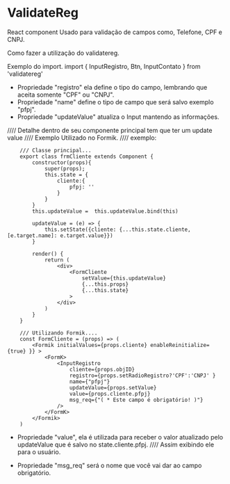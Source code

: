 # ValidateReg

React component
Usado para validação de campos como, Telefone, CPF e CNPJ. 

Como fazer a utilização do validatereg. 

Exemplo do import. 
import { InputRegistro, Btn, InputContato } from 'validatereg'




* Propriedade "registro" ela define o tipo do campo, lembrando que aceita somente "CPF" ou "CNPJ". 
* Propriedade "name" define o tipo de campo que será salvo exemplo "pfpj". 
* Propriedade "updateValue" atualiza o Input mantendo as informações. 

//// Detalhe dentro de seu componente principal tem que ter um update value 
//// Exemplo Utilizado no Formik. 
//// exemplo:

        /// Classe principal... 
        export class frmCliente extends Component {
            constructor(props){
                super(props); 
                this.state = {
                    cliente:{
                        pfpj: ''
                    }
                }
            }
            this.updateValue =  this.updateValue.bind(this)

            updateValue = (e) => {
                this.setState({cliente: {...this.state.cliente, [e.target.name]: e.target.value}})
            }

            render() {
                return (
                    <div>
                        <FormCliente
                            setValue={this.updateValue}                        
                            {...this.props}
                            {...this.state}
                        >
                    </div>
                )
            }
        }

        /// Utilizando Formik.... 
        const FormCliente = (props) => (
            <Formik initialValues={props.cliente} enableReinitialize={true} }} >
                <FormK>
                    <InputRegistro 
                        cliente={props.objID}
                        registro={props.setRadioRegistro?'CPF':'CNPJ' } 
                        name={"pfpj"} 
                        updateValue={props.setValue} 
                        value={props.cliente.pfpj}
                        msg_req={"( * Este campo é obrigatório! )"}
                    />
                </FormK>
            </Formik>
        )

* Propriedade "value", ela é utilizada para receber o valor atualizado pelo updateValue que é salvo no state.cliente.pfpj.
//// Assim exibindo ele para o usuário. 

* Propriedade "msg_req" será o nome que você vai dar ao campo obrigatório. 